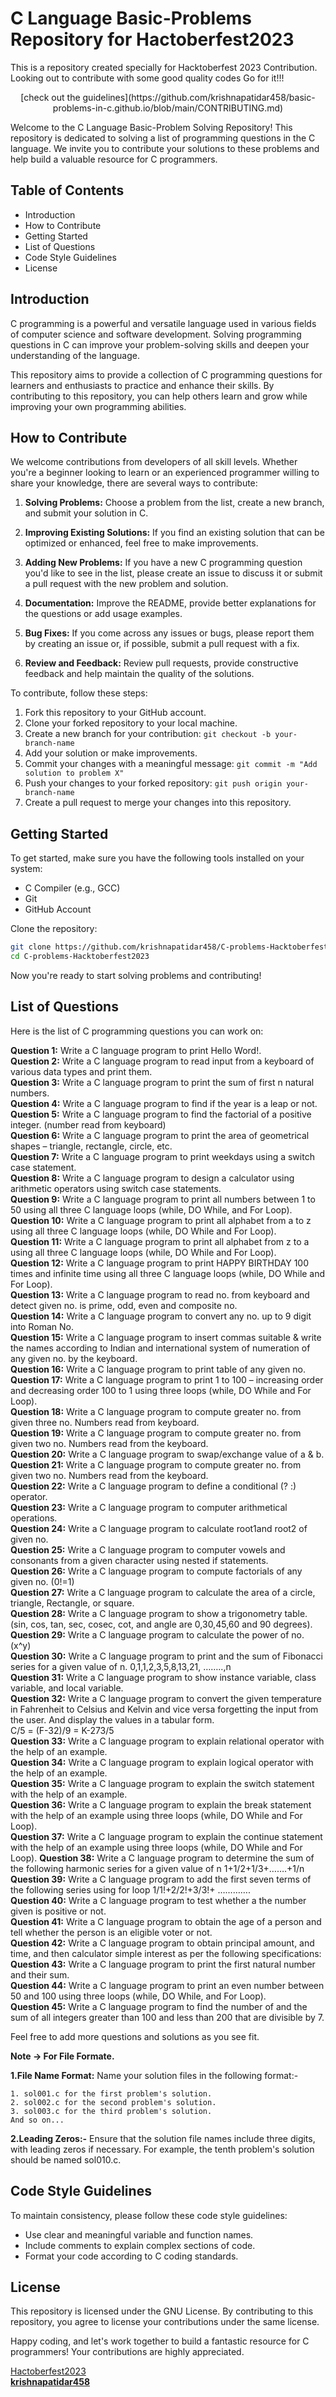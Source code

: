 # C Language Basic-Problems Repository for Hactoberfest2023
This is a repository created specially for Hacktoberfest 2023 Contribution.
Looking out to contribute with some good quality codes
Go for it!!!

<div align="center">
[check out the guidelines](https://github.com/krishnapatidar458/basic-problems-in-c.github.io/blob/main/CONTRIBUTING.md)

</div>

Welcome to the C Language Basic-Problem Solving Repository! 
This repository is dedicated to solving a list of programming questions in the C language. 
We invite you to contribute your solutions to these problems and help build a valuable resource for C programmers.

## Table of Contents

- Introduction
- How to Contribute
- Getting Started
- List of Questions
- Code Style Guidelines
- License

## Introduction

C programming is a powerful and versatile language used in various fields of computer science and software development. Solving programming questions in C can improve your problem-solving skills and deepen your understanding of the language.

This repository aims to provide a collection of C programming questions for learners and enthusiasts to practice and enhance their skills. By contributing to this repository, you can help others learn and grow while improving your own programming abilities.

## How to Contribute

We welcome contributions from developers of all skill levels. Whether you're a beginner looking to learn or an experienced programmer willing to share your knowledge, there are several ways to contribute:

1. **Solving Problems:** Choose a problem from the list, create a new branch, and submit your solution in C.

2. **Improving Existing Solutions:** If you find an existing solution that can be optimized or enhanced, feel free to make improvements.

3. **Adding New Problems:** If you have a new C programming question you'd like to see in the list, please create an issue to discuss it or submit a pull request with the new problem and solution.

4. **Documentation:** Improve the README, provide better explanations for the questions or add usage examples.

5. **Bug Fixes:** If you come across any issues or bugs, please report them by creating an issue or, if possible, submit a pull request with a fix.

6. **Review and Feedback:** Review pull requests, provide constructive feedback and help maintain the quality of the solutions.

To contribute, follow these steps:

1. Fork this repository to your GitHub account.
2. Clone your forked repository to your local machine.
3. Create a new branch for your contribution: `git checkout -b your-branch-name`
4. Add your solution or make improvements.
5. Commit your changes with a meaningful message: `git commit -m "Add solution to problem X"`
6. Push your changes to your forked repository: `git push origin your-branch-name`
7. Create a pull request to merge your changes into this repository.

## Getting Started

To get started, make sure you have the following tools installed on your system:

- C Compiler (e.g., GCC)
- Git
- GitHub Account

Clone the repository:

```bash
git clone https://github.com/krishnapatidar458/C-problems-Hacktoberfest2023.git
cd C-problems-Hacktoberfest2023
```

Now you're ready to start solving problems and contributing!

## List of Questions

Here is the list of C programming questions you can work on:

**Question 1:** Write a C language program to print Hello Word!.\
**Question 2:** Write a C language program to read input from 
a keyboard of various data types and print them.\
**Question 3:** Write a C language program to print the sum of first n natural numbers.\
**Question 4:** Write a C language program to find if the year is a leap or not.\
**Question 5:** Write a C language program to find the factorial of a positive integer. (number read from keyboard)\
**Question 6:** Write a C language program to print the area of geometrical shapes – triangle, rectangle, circle, etc.\
**Question 7:** Write a C language program to print weekdays using a switch case statement.\
**Question 8:** Write a C language program to design a calculator using arithmetic operators using switch case statements. \
**Question 9:** Write a C language program to print all numbers between 1 to 50 using all three C language loops (while, DO While, and For Loop).\
**Question 10:** Write a C language program to print all alphabet from a to z using all three C language loops (while, DO While and For Loop). \
**Question 11:** Write a C language program to print all alphabet 
from z to a using all three C language loops (while, DO While and For Loop). \
**Question 12:** Write a C language program to print HAPPY BIRTHDAY 100 times and infinite time using all three C language loops (while, DO While and For 
Loop).\
**Question 13:** Write a  C language program to read no. from keyboard and detect given no. is prime, odd, even and composite no.\
**Question 14:** Write a C language program to convert any no. up 
to 9 digit into Roman No.\
**Question 15:** Write a  C language program to insert commas suitable & write the names according to Indian and international system of numeration of any given no. by the keyboard.\
**Question 16:** Write a C language program to print table of any given no.\
**Question 17:** Write a C language program to print 1 to 100 – 
increasing order and decreasing order 100 to 1 using three loops (while, DO 
While and For Loop).\
**Question 18:** Write a  C language program to compute greater 
no. from given three no. Numbers read from keyboard.\
**Question 19:** Write a C language program to compute greater no. from given two no. Numbers read from the keyboard.\
**Question 20:** Write a C language program to swap/exchange value of a & b.\
**Question 21:** Write a  C language program to compute greater no. from given two no. Numbers read from the keyboard. \
**Question 22:** Write a C language program to define a conditional (? :) operator. \
**Question 23:** Write a C language program to computer 
arithmetical operations.\
**Question 24:** Write a C language program to calculate root1and 
root2 of given no. \
**Question 25:** Write a C language program to computer vowels 
and consonants from a given character using nested if statements. \
**Question 26:** Write a C language program to compute factorials 
of any given no. (0!=1)\
**Question 27:** Write a C language program to calculate the area of 
a circle, triangle, Rectangle, or square.\
**Question 28:** Write a C language program to show a trigonometry 
table. (sin, cos, tan, sec, cosec, cot, and angle are 0,30,45,60 and 90 degrees). \
**Question 29:** Write a C language program to calculate the power of 
no. (x^y) \
**Question 30:** Write a C language program to print and the sum of 
Fibonacci series for a given value of n.
0,1,1,2,3,5,8,13,21, ……..,n \
**Question 31:** Write a C language program to show instance 
variable, class variable, and local variable. 
\
**Question 32:** Write a C language program to convert the given 
temperature in Fahrenheit to Celsius and Kelvin and vice versa forgetting the input 
from the user. And display the values in a tabular form.\
C/5 = (F-32)/9 = K-273/5\
**Question 33:** Write a C language program to explain relational 
operator with the help of an example.\
**Question 34:** Write a C language program to explain logical 
operator with the help of an example.\
**Question 35:** Write a C language program to explain the switch 
statement with the help of an example.\
**Question 36:** Write a C language program to explain the break 
statement with the help of an example using three loops (while, DO While and For 
Loop).\
**Question 37:** Write a C language program to explain the continue statement with the help of an example using three loops (while, DO While and For 
Loop).
**Question 38:** Write a  C language program to determine the sum 
of the following harmonic series for a given value of n 
1+1/2+1/3+…….+1/n \
**Question 39:** Write a C language program to add the first seven 
terms of the following series using for loop 
1/1!+2/2!+3/3!+ …………. \
**Question 40:** Write a C language program to test whether a 
the number given is positive or not. \
**Question 41:** Write a C language program to obtain the age of a 
person and tell whether the person is an eligible voter or not. \
**Question 42:** Write a C language program to obtain principal 
amount, and time, and then calculator simple interest as per the following 
specifications: \
**Question 43:** Write a C language program to print the first natural 
number and their sum.\
**Question 44:** Write a C language program to print an even number 
between 50 and 100 using three loops (while, DO While, and For Loop). \
**Question 45:** Write a C language program to find the number of 
and the sum of all integers greater than 100 and less than 200 that are divisible by 7.

Feel free to add more questions and solutions as you see fit.

**Note -> For File Formate.**

**1.File Name Format:** Name your solution files in the following format:-

    1. sol001.c for the first problem's solution.
    2. sol002.c for the second problem's solution.
    3. sol003.c for the third problem's solution.
    And so on...
**2.Leading Zeros:-** Ensure that the solution file names include three digits, with leading zeros if necessary. For example, the tenth problem's solution should be named sol010.c.

## Code Style Guidelines

To maintain consistency, please follow these code style guidelines:

- Use clear and meaningful variable and function names.
- Include comments to explain complex sections of code.
- Format your code according to C coding standards.

## License

This repository is licensed under the GNU License. By contributing to this repository, you agree to license your contributions under the same license.

Happy coding, and let's work together to build a fantastic resource for C programmers! Your contributions are highly appreciated.

[Hactoberfest2023](https://hacktoberfest.com/)\
[**krishnapatidar458**](https://github.com/krishnapatidar458)
